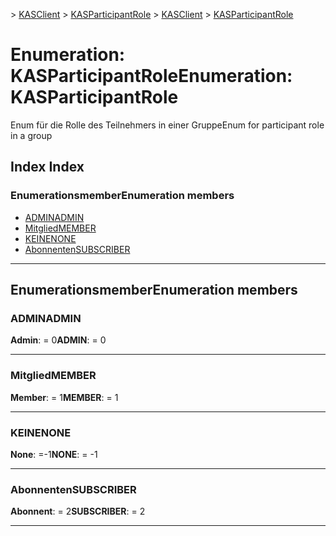 <span data-ttu-id="ae64e-101">[](../README.md) > [KASClient](../modules/kasclient.md) > [KASParticipantRole](../enums/kasclient.kasparticipantrole.md)</span><span class="sxs-lookup"><span data-stu-id="ae64e-101">[](../README.md) > [KASClient](../modules/kasclient.md) > [KASParticipantRole](../enums/kasclient.kasparticipantrole.md)</span></span>

# <a name="enumeration-kasparticipantrole"></a><span data-ttu-id="ae64e-102">Enumeration: KASParticipantRole</span><span class="sxs-lookup"><span data-stu-id="ae64e-102">Enumeration: KASParticipantRole</span></span>

<span data-ttu-id="ae64e-103">Enum für die Rolle des Teilnehmers in einer Gruppe</span><span class="sxs-lookup"><span data-stu-id="ae64e-103">Enum for participant role in a group</span></span>
## <a name="index"></a><span data-ttu-id="ae64e-104">Index </span><span class="sxs-lookup"><span data-stu-id="ae64e-104">Index</span></span>

### <a name="enumeration-members"></a><span data-ttu-id="ae64e-105">Enumerationsmember</span><span class="sxs-lookup"><span data-stu-id="ae64e-105">Enumeration members</span></span>

* [<span data-ttu-id="ae64e-106">ADMIN</span><span class="sxs-lookup"><span data-stu-id="ae64e-106">ADMIN</span></span>](kasclient.kasparticipantrole.md#admin)
* [<span data-ttu-id="ae64e-107">Mitglied</span><span class="sxs-lookup"><span data-stu-id="ae64e-107">MEMBER</span></span>](kasclient.kasparticipantrole.md#member)
* [<span data-ttu-id="ae64e-108">KEINE</span><span class="sxs-lookup"><span data-stu-id="ae64e-108">NONE</span></span>](kasclient.kasparticipantrole.md#none)
* [<span data-ttu-id="ae64e-109">Abonnenten</span><span class="sxs-lookup"><span data-stu-id="ae64e-109">SUBSCRIBER</span></span>](kasclient.kasparticipantrole.md#subscriber)

---

## <a name="enumeration-members"></a><span data-ttu-id="ae64e-110">Enumerationsmember</span><span class="sxs-lookup"><span data-stu-id="ae64e-110">Enumeration members</span></span>

<a id="admin"></a>

###  <a name="admin"></a><span data-ttu-id="ae64e-111">ADMIN</span><span class="sxs-lookup"><span data-stu-id="ae64e-111">ADMIN</span></span>

<span data-ttu-id="ae64e-112">**Admin**: = 0</span><span class="sxs-lookup"><span data-stu-id="ae64e-112">**ADMIN**:  = 0</span></span>

___

<a id="member"></a>

###  <a name="member"></a><span data-ttu-id="ae64e-113">Mitglied</span><span class="sxs-lookup"><span data-stu-id="ae64e-113">MEMBER</span></span>

<span data-ttu-id="ae64e-114">**Member**: = 1</span><span class="sxs-lookup"><span data-stu-id="ae64e-114">**MEMBER**:  = 1</span></span>

___

<a id="none"></a>

###  <a name="none"></a><span data-ttu-id="ae64e-115">KEINE</span><span class="sxs-lookup"><span data-stu-id="ae64e-115">NONE</span></span>

<span data-ttu-id="ae64e-116">**None**: =-1</span><span class="sxs-lookup"><span data-stu-id="ae64e-116">**NONE**:  =  -1</span></span>

___

<a id="subscriber"></a>

###  <a name="subscriber"></a><span data-ttu-id="ae64e-117">Abonnenten</span><span class="sxs-lookup"><span data-stu-id="ae64e-117">SUBSCRIBER</span></span>

<span data-ttu-id="ae64e-118">**Abonnent**: = 2</span><span class="sxs-lookup"><span data-stu-id="ae64e-118">**SUBSCRIBER**:  = 2</span></span>

___

